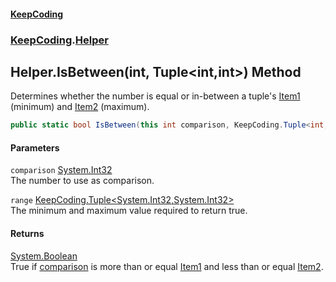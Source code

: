 #### [KeepCoding](index.md 'index')
### [KeepCoding](KeepCoding.md 'KeepCoding').[Helper](Helper.md 'KeepCoding.Helper')
## Helper.IsBetween(int, Tuple&lt;int,int&gt;) Method
Determines whether the number is equal or in-between a tuple's [Item1](Tuple_T__Item1.md 'KeepCoding.Tuple&lt;T&gt;.Item1') (minimum) and [Item2](Tuple_T1_T2__Item2.md 'KeepCoding.Tuple&lt;T1,T2&gt;.Item2') (maximum).  
```csharp
public static bool IsBetween(this int comparison, KeepCoding.Tuple<int,int> range);
```
#### Parameters
<a name='KeepCoding_Helper_IsBetween(int_KeepCoding_Tuple_int_int_)_comparison'></a>
`comparison` [System.Int32](https://docs.microsoft.com/en-us/dotnet/api/System.Int32 'System.Int32')  
The number to use as comparison.
  
<a name='KeepCoding_Helper_IsBetween(int_KeepCoding_Tuple_int_int_)_range'></a>
`range` [KeepCoding.Tuple&lt;](Tuple_T1_T2_.md 'KeepCoding.Tuple&lt;T1,T2&gt;')[System.Int32](https://docs.microsoft.com/en-us/dotnet/api/System.Int32 'System.Int32')[,](Tuple_T1_T2_.md 'KeepCoding.Tuple&lt;T1,T2&gt;')[System.Int32](https://docs.microsoft.com/en-us/dotnet/api/System.Int32 'System.Int32')[&gt;](Tuple_T1_T2_.md 'KeepCoding.Tuple&lt;T1,T2&gt;')  
The minimum and maximum value required to return true.
  
#### Returns
[System.Boolean](https://docs.microsoft.com/en-us/dotnet/api/System.Boolean 'System.Boolean')  
True if [comparison](Helper_IsBetween_yGAVQsYMgOvdZEkLhyXmDw.md#KeepCoding_Helper_IsBetween(int_KeepCoding_Tuple_int_int_)_comparison 'KeepCoding.Helper.IsBetween(int, KeepCoding.Tuple&lt;int,int&gt;).comparison') is more than or equal [Item1](Tuple_T__Item1.md 'KeepCoding.Tuple&lt;T&gt;.Item1') and less than or equal [Item2](Tuple_T1_T2__Item2.md 'KeepCoding.Tuple&lt;T1,T2&gt;.Item2').
